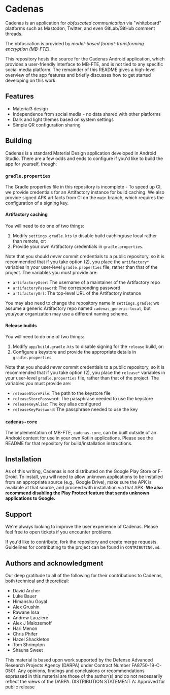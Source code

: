# Cadenas

Cadenas is an application for _obfuscated communication_ via "whiteboard"
platforms such as Mastodon, Twitter, and even GitLab/GitHub comment threads.

The obfuscation is provided by _model-based format-transforming encryption
(MB-FTE)_.

This repository hosts the source for the Cadenas Android application, which
provides a user-friendly interface to MB-FTE, and is not tied to any specific
social media platform. The remainder of this README gives a high-level overview
of the app features and briefly discusses how to get started developing on this
work.

## Features

- Material3 design
- Independence from social media - no data shared with other platforms
- Dark and light themes based on system settings
- Simple QR configuration sharing

## Building

Cadenas is a standard Material Design application developed in Android Studio.
There are a few odds and ends to configure if you'd like to build the app for
yourself, though:

### `gradle.properties`

The Gradle properties file in this repository is incomplete - To speed up CI,
we provide credentials for an Artifactory instance for build caching. We also
provide signed APK artifacts from CI on the `main` branch, which requires the
configuration of a signing key.

#### Artifactory caching

You will need to do one of two things:

1. Modify `settings.gradle.kts` to disable build caching/use local rather than
   remote, or:
2. Provide your own Artifactory credentials in `gradle.properties`.

Note that you should _never_ commit credentials to a public repository, so it
is recommended that if you take option (2), you place the `artifactory*`
variables in your user-level `gradle.properties` file, rather than that of the
project. The variables you must provide are:

- `artifactoryUser`: The username of a maintainer of the Artifactory repo
- `artifactoryPassword`: The corresponding password
- `artifactoryUrl`: The top-level URL of the Artifactory instance

You may also need to change the repository name in `settings.gradle`; we assume
a generic Artifactory repo named `cadenas_generic-local`, but you/your
organization may use a different naming scheme.

#### Release builds

You will need to do one of two things:

1. Modify `app/build.gradle.kts` to disable signing for the `release` build, or:
2. Configure a keystore and provide the appropriate details in
   `gradle.properties`

Note that you should _never_ commit credentials to a public repository, so it
is recommended that if you take option (2), you place the `release*` variables
in your user-level `gradle.properties` file, rather than that of the project.
The variables you must provide are:

- `releaseStoreFile`: The path to the keystore file
- `releaseStorePassword`: The passphrase needed to use the keystore
- `releaseKeyAlias`: The key alias configured
- `releaseKeyPassword`: The passphrase needed to use the key

### `cadenas-core`

The implementation of MB-FTE, `cadenas-core`, can be built outside of an Android
context for use in your own Kotlin applications. Please see the README for that
repository for build/installation instructions.

## Installation

As of this writing, Cadenas is not distributed on the Google Play Store or
F-Droid. To install, you will need to allow unknown applications to be
installed from an appropriate source (e.g., Google Drive), make sure the APK
is available at that source, and proceed with installation via that APK. **We
also recommend disabling the Play Protect feature that sends unknown
applications to Google.**

## Support

We're always looking to improve the user experience of Cadenas. Please feel free
to open tickets if you encounter problems.

If you'd like to contribute, fork the repository and create merge requests.
Guidelines for contributing to the project can be found in `CONTRIBUTING.md`.

## Authors and acknowledgment

Our deep gratitude to all of the following for their contributions to Cadenas,
both technical and theoretical:

- David Archer
- Luke Bauer
- Himanshu Goyal
- Alex Grushin
- Rawane Issa
- Andrew Lauziere
- Alex J Malozemoff
- Hari Menon
- Chris Phifer
- Hazel Shackleton
- Tom Shrimpton
- Shauna Sweet

This material is based upon work supported by the Defense Advanced Research Projects Agency (DARPA) under Contract Number FA8750-19-C-0501. Any opinions, findings and conclusions or recommendations expressed in this material are those of the author(s) and do not necessarily reflect the views of the DARPA.
DISTRIBUTION STATEMENT A: Approved for public release
